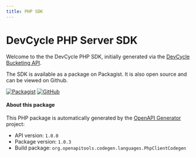 ```yaml
---
title: PHP SDK
---
```


# DevCycle PHP Server SDK

Welcome to the the DevCycle PHP SDK, initially generated via the [DevCycle Bucketing API](/bucketing-api/#tag/devcycle).

The SDK is available as a package on Packagist. It is also open source and can be viewed on Github.

[![Packagist](https://badgen.net/packagist/v/devcycle/php-server-sdk/latest)](https://packagist.org/packages/devcycle/php-server-sdk)
[![GitHub](https://img.shields.io/github/stars/devcyclehq/php-server-sdk.svg?style=social&label=Star&maxAge=2592000)](https://github.com/DevCycleHQ/php-server-sdk)



#### About this package

This PHP package is automatically generated by the [OpenAPI Generator](https://openapi-generator.tech) project:

- API version: `1.0.0`
- Package version: `1.0.3`
- Build package: `org.openapitools.codegen.languages.PhpClientCodegen`
